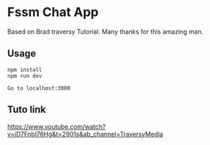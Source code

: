 # Fssm Chat App
Based on Brad traversy Tutorial.
Many thanks for this amazing man.
## Usage
```
npm install
npm run dev

Go to localhost:3000
```
## Tuto link
 https://www.youtube.com/watch?v=jD7FnbI76Hg&t=2901s&ab_channel=TraversyMedia

